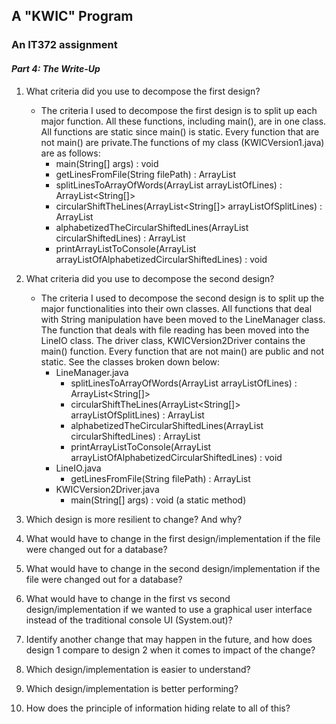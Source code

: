 ## A "KWIC" Program
### An IT372 assignment

#### _Part 4: The Write-Up_

1. What criteria did you use to decompose the first design?
   
    * The criteria I used to decompose the first design is to split up each major
    function. All these functions, including main(), are in one class. 
    All functions are static since main() is static. Every function that are not 
    main() are private.The functions of my class (KWICVersion1.java) are as follows:
        * main(String[] args) : void
        * getLinesFromFile(String filePath) : ArrayList<String> 
        * splitLinesToArrayOfWords(ArrayList<String> arrayListOfLines) : ArrayList<String[]> 
        * circularShiftTheLines(ArrayList<String[]> arrayListOfSplitLines) : ArrayList<String> 
        * alphabetizedTheCircularShiftedLines(ArrayList<String> circularShiftedLines) : ArrayList<String> 
        * printArrayListToConsole(ArrayList<String> arrayListOfAlphabetizedCircularShiftedLines) : void 
    

2. What criteria did you use to decompose the second design?

    * The criteria I used to decompose the second design is to split up the major functionalities 
    into their own classes. All functions that deal with String manipulation have been moved to the
    LineManager class. The function that deals with file reading has been moved into the LineIO class.
    The driver class, KWICVersion2Driver contains the main() function. Every function that are not
    main() are public and not static. See the classes broken down below:
        * LineManager.java
            * splitLinesToArrayOfWords(ArrayList<String> arrayListOfLines) : ArrayList<String[]> 
            * circularShiftTheLines(ArrayList<String[]> arrayListOfSplitLines) : ArrayList<String> 
            * alphabetizedTheCircularShiftedLines(ArrayList<String> circularShiftedLines) : ArrayList<String> 
            * printArrayListToConsole(ArrayList<String> arrayListOfAlphabetizedCircularShiftedLines) : void 
        * LineIO.java
            * getLinesFromFile(String filePath) : ArrayList<String> 
        * KWICVersion2Driver.java
            * main(String[] args) : void  (a static method)
            

3. Which design is more resilient to change? And why?

4. What would have to change in the first design/implementation 
if the file were changed out for a database?

5. What would have to change in the second design/implementation 
if the file were changed out for a database?

6. What would have to change in the first vs second design/implementation 
if we wanted to use a graphical user interface instead of the traditional 
console UI (System.out)?

7. Identify another change that may happen in the future, and how does 
design 1 compare to design 2 when it comes to impact of the change?

8. Which design/implementation is easier to understand?

9. Which design/implementation is better performing?

10. How does the principle of information hiding relate to all of this?
